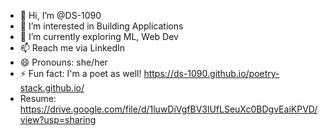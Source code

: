 - 👋 Hi, I’m @DS-1090
- 👀 I’m interested in Building Applications 
- 🌱 I’m currently exploring ML, Web Dev 
- 📫 Reach me via LinkedIn
- 😄 Pronouns: she/her
- ⚡ Fun fact: I'm a poet as well!
https://ds-1090.github.io/poetry-stack.github.io/
- Resume: https://drive.google.com/file/d/1luwDiVgfBV3lUfLSeuXc0BDgvEaiKPVD/view?usp=sharing
<!---
DS-1090/DS-1090 is a ✨ special ✨ repository because its `README.md` (this file) appears on your GitHub profile.
You can click the Preview link to take a look at your changes.
--->
